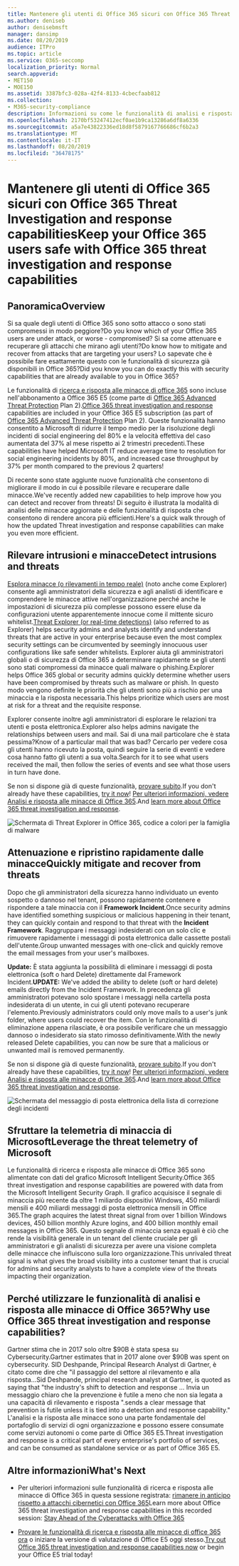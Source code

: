 ```yaml
---
title: Mantenere gli utenti di Office 365 sicuri con Office 365 Threat Investigation and response capabilities
ms.author: deniseb
author: denisebmsft
manager: dansimp
ms.date: 08/20/2019
audience: ITPro
ms.topic: article
ms.service: O365-seccomp
localization_priority: Normal
search.appverid:
- MET150
- MOE150
ms.assetid: 3387bfc3-028a-42f4-8133-4cbecfaab812
ms.collection:
- M365-security-compliance
description: Informazioni su come le funzionalità di analisi e risposta alle minacce di Office 365 consentono all'organizzazione di rilevare intrusioni e minacce e di attenuare e recuperare rapidamente le minacce.
ms.openlocfilehash: 2170bf53247412ecf0ae1b9ca13286a6df8a6336
ms.sourcegitcommit: a5a7e43822336ed18d8f5879167766686cf6b2a3
ms.translationtype: MT
ms.contentlocale: it-IT
ms.lasthandoff: 08/20/2019
ms.locfileid: "36478175"
---
```

# <a name="keep-your-office-365-users-safe-with-office-365-threat-investigation-and-response-capabilities"></a><span data-ttu-id="19772-103">Mantenere gli utenti di Office 365 sicuri con Office 365 Threat Investigation and response capabilities</span><span class="sxs-lookup"><span data-stu-id="19772-103">Keep your Office 365 users safe with Office 365 threat investigation and response capabilities</span></span>

## <a name="overview"></a><span data-ttu-id="19772-104">Panoramica</span><span class="sxs-lookup"><span data-stu-id="19772-104">Overview</span></span>

<span data-ttu-id="19772-105">Si sa quale degli utenti di Office 365 sono sotto attacco o sono stati compromessi in modo peggiore?</span><span class="sxs-lookup"><span data-stu-id="19772-105">Do you know which of your Office 365 users are under attack, or worse - compromised?</span></span> <span data-ttu-id="19772-106">Si sa come attenuare e recuperare gli attacchi che mirano agli utenti?</span><span class="sxs-lookup"><span data-stu-id="19772-106">Do know how to mitigate and recover from attacks that are targeting your users?</span></span> <span data-ttu-id="19772-107">Lo sapevate che è possibile fare esattamente questo con le funzionalità di sicurezza già disponibili in Office 365?</span><span class="sxs-lookup"><span data-stu-id="19772-107">Did you know you can do exactly this with security capabilities that are already available to you in Office 365?</span></span> 
  
<span data-ttu-id="19772-108">Le funzionalità di [ricerca e risposta alle minacce di office 365](office-365-ti.md) sono incluse nell'abbonamento a Office 365 E5 (come parte di [Office 365 Advanced Threat Protection](office-365-atp.md) Plan 2).</span><span class="sxs-lookup"><span data-stu-id="19772-108">[Office 365 threat investigation and response](office-365-ti.md) capabilities are included in your Office 365 E5 subscription (as part of [Office 365 Advanced Threat Protection](office-365-atp.md) Plan 2).</span></span> <span data-ttu-id="19772-109">Queste funzionalità hanno consentito a Microsoft di ridurre il tempo medio per la risoluzione degli incidenti di social engineering del 80% e la velocità effettiva del caso aumentata del 37% al mese rispetto ai 2 trimestri precedenti.</span><span class="sxs-lookup"><span data-stu-id="19772-109">These capabilities have helped Microsoft IT reduce average time to resolution for social engineering incidents by 80%, and increased case throughput by 37% per month compared to the previous 2 quarters!</span></span> 

<span data-ttu-id="19772-110">Di recente sono state aggiunte nuove funzionalità che consentono di migliorare il modo in cui è possibile rilevare e recuperare dalle minacce.</span><span class="sxs-lookup"><span data-stu-id="19772-110">We've recently added new capabilities to help improve how you can detect and recover from threats!</span></span> <span data-ttu-id="19772-111">Di seguito è illustrata la modalità di analisi delle minacce aggiornate e delle funzionalità di risposta che consentono di rendere ancora più efficienti.</span><span class="sxs-lookup"><span data-stu-id="19772-111">Here's a quick walk through of how the updated Threat investigation and response capabilities can make you even more efficient.</span></span>
  
## <a name="detect-intrusions-and-threats"></a><span data-ttu-id="19772-112">Rilevare intrusioni e minacce</span><span class="sxs-lookup"><span data-stu-id="19772-112">Detect intrusions and threats</span></span>

<span data-ttu-id="19772-113">[Esplora minacce (o rilevamenti in tempo reale)](threat-explorer.md) (noto anche come Explorer) consente agli amministratori della sicurezza e agli analisti di identificare e comprendere le minacce attive nell'organizzazione perché anche le impostazioni di sicurezza più complesse possono essere eluse da configurazioni utente apparentemente innocue come il mittente sicuro whitelist.</span><span class="sxs-lookup"><span data-stu-id="19772-113">[Threat Explorer (or real-time detections)](threat-explorer.md) (also referred to as Explorer) helps security admins and analysts identify and understand threats that are active in your enterprise because even the most complex security settings can be circumvented by seemingly innocuous user configurations like safe sender whitelists.</span></span> <span data-ttu-id="19772-114">Explorer aiuta gli amministratori globali o di sicurezza di Office 365 a determinare rapidamente se gli utenti sono stati compromessi da minacce quali malware o phishing.</span><span class="sxs-lookup"><span data-stu-id="19772-114">Explorer helps Office 365 global or security admins quickly determine whether users have been compromised by threats such as malware or phish.</span></span> <span data-ttu-id="19772-115">In questo modo vengono definite le priorità che gli utenti sono più a rischio per una minaccia e la risposta necessaria.</span><span class="sxs-lookup"><span data-stu-id="19772-115">This helps prioritize which users are most at risk for a threat and the requisite response.</span></span> 
  
<span data-ttu-id="19772-116">Explorer consente inoltre agli amministratori di esplorare le relazioni tra utenti e posta elettronica.</span><span class="sxs-lookup"><span data-stu-id="19772-116">Explorer also helps admins navigate the relationships between users and mail.</span></span> <span data-ttu-id="19772-117">Sai di una mail particolare che è stata pessima?</span><span class="sxs-lookup"><span data-stu-id="19772-117">Know of a particular mail that was bad?</span></span> <span data-ttu-id="19772-118">Cercarlo per vedere cosa gli utenti hanno ricevuto la posta, quindi seguire la serie di eventi e vedere cosa hanno fatto gli utenti a sua volta.</span><span class="sxs-lookup"><span data-stu-id="19772-118">Search for it to see what users received the mail, then follow the series of events and see what those users in turn have done.</span></span>

<span data-ttu-id="19772-119">Se non si dispone già di queste funzionalità, [provare subito](https://aka.ms/tryo365threatintel3).</span><span class="sxs-lookup"><span data-stu-id="19772-119">If you don't already have these capabilities, [try it now](https://aka.ms/tryo365threatintel3)!</span></span> <span data-ttu-id="19772-120">[Per ulteriori informazioni, vedere Analisi e risposta alle minacce di Office 365](https://aka.ms/readmoreabouto365threatintel).</span><span class="sxs-lookup"><span data-stu-id="19772-120">And [learn more about Office 365 threat investigation and response](https://aka.ms/readmoreabouto365threatintel).</span></span>
  
![Schermata di Threat Explorer in Office 365, codice a colori per la famiglia di malware](media/591338dd-252a-437d-b5f2-87aa42e74b0c.png)
  
## <a name="quickly-mitigate-and-recover-from-threats"></a><span data-ttu-id="19772-122">Attenuazione e ripristino rapidamente dalle minacce</span><span class="sxs-lookup"><span data-stu-id="19772-122">Quickly mitigate and recover from threats</span></span>

<span data-ttu-id="19772-123">Dopo che gli amministratori della sicurezza hanno individuato un evento sospetto o dannoso nel tenant, possono rapidamente contenere e rispondere a tale minaccia con il **Framework Incident**.</span><span class="sxs-lookup"><span data-stu-id="19772-123">Once security admins have identified something suspicious or malicious happening in their tenant, they can quickly contain and respond to that threat with the **Incident Framework**.</span></span> <span data-ttu-id="19772-124">Raggruppare i messaggi indesiderati con un solo clic e rimuovere rapidamente i messaggi di posta elettronica dalle cassette postali dell'utente.</span><span class="sxs-lookup"><span data-stu-id="19772-124">Group unwanted messages with one-click and quickly remove the email messages from your user's mailboxes.</span></span> 
  
 <span data-ttu-id="19772-125">**Update:** È stata aggiunta la possibilità di eliminare i messaggi di posta elettronica (soft o hard Delete) direttamente dal Framework Incident.</span><span class="sxs-lookup"><span data-stu-id="19772-125">**UPDATE:** We've added the ability to delete (soft or hard delete) emails directly from the Incident Framework.</span></span> <span data-ttu-id="19772-126">In precedenza gli amministratori potevano solo spostare i messaggi nella cartella posta indesiderata di un utente, in cui gli utenti potevano recuperare l'elemento.</span><span class="sxs-lookup"><span data-stu-id="19772-126">Previously administrators could only move mails to a user's junk folder, where users could recover the item.</span></span> <span data-ttu-id="19772-127">Con le funzionalità di eliminazione appena rilasciate, è ora possibile verificare che un messaggio dannoso o indesiderato sia stato rimosso definitivamente.</span><span class="sxs-lookup"><span data-stu-id="19772-127">With the newly released Delete capabilities, you can now be sure that a malicious or unwanted mail is removed permanently.</span></span> 
  
<span data-ttu-id="19772-128">Se non si dispone già di queste funzionalità, [provare subito](https://aka.ms/tryo365threatintel3).</span><span class="sxs-lookup"><span data-stu-id="19772-128">If you don't already have these capabilities, [try it now](https://aka.ms/tryo365threatintel3)!</span></span> <span data-ttu-id="19772-129">[Per ulteriori informazioni, vedere Analisi e risposta alle minacce di Office 365](https://aka.ms/readmoreabouto365threatintel).</span><span class="sxs-lookup"><span data-stu-id="19772-129">And [learn more about Office 365 threat investigation and response](https://aka.ms/readmoreabouto365threatintel).</span></span>
  
![Schermata del messaggio di posta elettronica della lista di correzione degli incidenti](media/9d8452d3-d8d2-4b26-81f9-76396e08dd17.png)
  
## <a name="leverage-the-threat-telemetry-of-microsoft"></a><span data-ttu-id="19772-131">Sfruttare la telemetria di minaccia di Microsoft</span><span class="sxs-lookup"><span data-stu-id="19772-131">Leverage the threat telemetry of Microsoft</span></span>

<span data-ttu-id="19772-132">Le funzionalità di ricerca e risposta alle minacce di Office 365 sono alimentate con dati del grafico Microsoft Intelligent Security.</span><span class="sxs-lookup"><span data-stu-id="19772-132">Office 365 threat investigation and response capabilities are powered with data from the Microsoft Intelligent Security Graph.</span></span> <span data-ttu-id="19772-133">Il grafico acquisisce il segnale di minaccia più recente da oltre 1 miliardo dispositivi Windows, 450 miliardi mensili e 400 miliardi messaggi di posta elettronica mensili in Office 365.</span><span class="sxs-lookup"><span data-stu-id="19772-133">The graph acquires the latest threat signal from over 1 billion Windows devices, 450 billion monthly Azure logins, and 400 billion monthly email messages in Office 365.</span></span> <span data-ttu-id="19772-134">Questo segnale di minaccia senza eguali è ciò che rende la visibilità generale in un tenant del cliente cruciale per gli amministratori e gli analisti di sicurezza per avere una visione completa delle minacce che influiscono sulla loro organizzazione.</span><span class="sxs-lookup"><span data-stu-id="19772-134">This unrivaled threat signal is what gives the broad visibility into a customer tenant that is crucial for admins and security analysts to have a complete view of the threats impacting their organization.</span></span> 
  
## <a name="why-use-office-365-threat-investigation-and-response-capabilities"></a><span data-ttu-id="19772-135">Perché utilizzare le funzionalità di analisi e risposta alle minacce di Office 365?</span><span class="sxs-lookup"><span data-stu-id="19772-135">Why use Office 365 threat investigation and response capabilities?</span></span>

<span data-ttu-id="19772-136">Gartner stima che in 2017 solo oltre $90B è stata spesa su Cybersecurity.</span><span class="sxs-lookup"><span data-stu-id="19772-136">Gartner estimates that in 2017 alone over $90B was spent on cybersecurity.</span></span> <span data-ttu-id="19772-137">SID Deshpande, Principal Research Analyst di Gartner, è citato come dire che "il passaggio del settore al rilevamento e alla risposta...</span><span class="sxs-lookup"><span data-stu-id="19772-137">Sid Deshpande, principal research analyst at Gartner, is quoted as saying that "the industry's shift to detection and response …</span></span> <span data-ttu-id="19772-138">Invia un messaggio chiaro che la prevenzione è futile a meno che non sia legata a una capacità di rilevamento e risposta ".</span><span class="sxs-lookup"><span data-stu-id="19772-138">sends a clear message that prevention is futile unless it is tied into a detection and response capability."</span></span> <span data-ttu-id="19772-139">L'analisi e la risposta alle minacce sono una parte fondamentale del portafoglio di servizi di ogni organizzazione e possono essere consumate come servizi autonomi o come parte di Office 365 E5.</span><span class="sxs-lookup"><span data-stu-id="19772-139">Threat investigation and response is a critical part of every enterprise's portfolio of services, and can be consumed as standalone service or as part of Office 365 E5.</span></span>
  
## <a name="whats-next"></a><span data-ttu-id="19772-140">Altre informazioni</span><span class="sxs-lookup"><span data-stu-id="19772-140">What's Next</span></span>

- <span data-ttu-id="19772-141">Per ulteriori informazioni sulle funzionalità di ricerca e risposta alle minacce di Office 365 in questa sessione registrata: [rimanere in anticipo rispetto a attacchi cibernetici con Office 365](https://myignite.microsoft.com/videos/53723)</span><span class="sxs-lookup"><span data-stu-id="19772-141">Learn more about Office 365 threat investigation and response capabilities  in this recorded session: [Stay Ahead of the Cyberattacks with Office 365](https://myignite.microsoft.com/videos/53723)</span></span>
    
- <span data-ttu-id="19772-142">[Provare le funzionalità di ricerca e risposta alle minacce di office 365 ora](https://aka.ms/tryo365threatintel3) o iniziare la versione di valutazione di Office E5 oggi stesso.</span><span class="sxs-lookup"><span data-stu-id="19772-142">[Try out Office 365 threat investigation and response capabilities now](https://aka.ms/tryo365threatintel3) or begin your Office E5 trial today!</span></span> 
    

